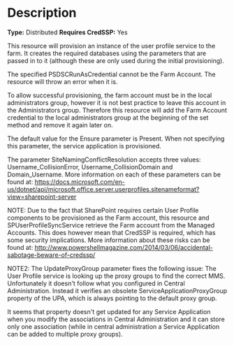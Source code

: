 # Description

**Type:** Distributed
**Requires CredSSP:** Yes

This resource will provision an instance of the user profile service to the
farm. It creates the required databases using the parameters that are passed
in to it (although these are only used during the initial provisioning).

The specified PSDSCRunAsCredential cannot be the Farm Account. The resource
will throw an error when it is.

To allow successful provisioning, the farm account must be in the local
administrators group, however it is not best practice to leave this account in
the Administrators group. Therefore this resource will add the Farm Account
credential to the local administrators group at the beginning of the set method
and remove it again later on.

The default value for the Ensure parameter is Present. When not specifying this
parameter, the service application is provisioned.

The parameter SiteNamingConflictResolution accepts three values: Username_CollisionError,
Username_CollisionDomain and Domain_Username. More information on each of these
parameters can be found at:
https://docs.microsoft.com/en-us/dotnet/api/microsoft.office.server.userprofiles.sitenameformat?view=sharepoint-server

NOTE:
Due to the fact that SharePoint requires certain User Profile components to be
provisioned as the Farm account, this resource and SPUserProfileSyncService
retrieve the Farm account from the Managed Accounts.
This does however mean that CredSSP is required, which has some security
implications. More information about these risks can be found at:
http://www.powershellmagazine.com/2014/03/06/accidental-sabotage-beware-of-credssp/

NOTE2:
The UpdateProxyGroup parameter fixes the following issue:
The User Profile service is looking up the proxy groups to find the correct MMS.
Unfortunately it doesn't follow what you configured in Central Administration.
Instead it verifies an obsolete ServiceApplicationProxyGroup property of the UPA,
which is always pointing to the default proxy group.

It seems that property doesn't get updated for any Service Application when you
modify the associations in Central Administration and it can store only one
association (while in central administration a Service Application can be added
to multiple proxy groups).
